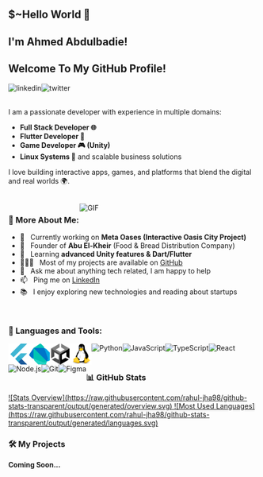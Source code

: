 ## $~Hello World 👋
## I'm Ahmed Abdulbadie!
## Welcome To My GitHub Profile!
<a href='https://www.linkedin.com/in/ahmed-eid/'><img align='left' alt="linkedin" src="https://raw.githubusercontent.com/rahul-jha98/rahul-jha98/561d474902b59c7429ec22bb73e225696c27b202/assets/linkedin.svg" height='18px'/></a>
<a href='https://twitter.com/YOUR_TWITTER' ><img align='left' alt="twitter" src="https://raw.githubusercontent.com/rahul-jha98/rahul-jha98/561d474902b59c7429ec22bb73e225696c27b202/assets/twitter.svg" height='18px'/></a>

<br><br>

I am a passionate developer with experience in multiple domains:  
- **Full Stack Developer 🌐**  
- **Flutter Developer 📱**  
- **Game Developer 🎮 (Unity)**  
- **Linux Systems 🐧** and scalable business solutions  

I love building interactive apps, games, and platforms that blend the digital and real worlds 🌍.  

<br/>

<img align="right" alt="GIF" src="https://raw.githubusercontent.com/rahul-jha98/rahul-jha98/main/techstack.gif" width="360px"/>

### 🧐 More About Me:
- 🔭 &nbsp; Currently working on **Meta Oases (Interactive Oasis City Project)**  
- 🥖 &nbsp; Founder of **Abu El-Kheir** (Food & Bread Distribution Company)  
- 🌱 &nbsp; Learning **advanced Unity features & Dart/Flutter**  
- 👨🏻‍💻 &nbsp; Most of my projects are available on [GitHub](https://github.com/)  
- 💬 &nbsp; Ask me about anything tech related, I am happy to help  
- 📫 &nbsp; Ping me on [LinkedIn](https://www.linkedin.com/in/ahmed-eid/)  
- 📚 &nbsp; I enjoy exploring new technologies and reading about startups  

<br>

### 🔨 Languages and Tools:
<a href="https://flutter.dev/" target="_blank"><img align="left" alt="Flutter" height ="42px" src="https://raw.githubusercontent.com/devicons/devicon/master/icons/flutter/flutter-original.svg"></a>
<a href="https://dart.dev/" target="_blank"><img align="left" alt="Dart" height ="42px" src="https://raw.githubusercontent.com/devicons/devicon/master/icons/dart/dart-original.svg"></a>
<a href="https://unity.com/" target="_blank"><img align="left" alt="Unity" height ="42px" src="https://raw.githubusercontent.com/devicons/devicon/master/icons/unity/unity-original.svg"></a>
<a href="https://www.linux.org/" target="_blank"><img align="left" alt="Linux" height ="42px" src="https://raw.githubusercontent.com/devicons/devicon/master/icons/linux/linux-original.svg"></a>
<a href="https://www.python.org" target="_blank"><img align="left" alt="Python" height ="42px" src="https://raw.githubusercontent.com/rahul-jha98/github_readme_icons/main/language_and_tools/square/python/python.svg"></a>
<a href="https://developer.mozilla.org/en-US/docs/Web/JavaScript" target="_blank"><img align="left" alt="JavaScript" height ="42px" src="https://raw.githubusercontent.com/rahul-jha98/github_readme_icons/main/language_and_tools/square/javascript/javascript.svg"></a>
<a href="https://www.typescriptlang.org/" target="_blank"><img align="left" alt="TypeScript" height ="42px" src="https://raw.githubusercontent.com/rahul-jha98/github_readme_icons/main/language_and_tools/square/typescript/typescript.svg"></a>
<a href="https://reactjs.org/" target="_blank"><img align="left" alt="React" height ="42px" src="https://raw.githubusercontent.com/rahul-jha98/github_readme_icons/main/language_and_tools/square/react/react.svg"></a>
<a href="https://nodejs.org" target="_blank"><img align="left" alt="Node.js" height ="42px" src="https://raw.githubusercontent.com/rahul-jha98/github_readme_icons/main/language_and_tools/square/node/node.svg"></a>
<a href="https://git-scm.com/" target="_blank"><img align="left" alt="Git" height='42px' src="https://raw.githubusercontent.com/rahul-jha98/github_readme_icons/main/language_and_tools/square/git-scm/git-scm.svg"/></a>
<a href="https://www.figma.com/" target="_blank"><img align="left" alt="Figma" height='42px' src="https://raw.githubusercontent.com/rahul-jha98/github_readme_icons/main/language_and_tools/square/figma/figma.svg"/></a>

<br><br>

### 📊 GitHub Stats
<a href='https://github.com/rahul-jha98/github-stats-transparent'>
![Stats Overview](https://raw.githubusercontent.com/rahul-jha98/github-stats-transparent/output/generated/overview.svg)
![Most Used Languages](https://raw.githubusercontent.com/rahul-jha98/github-stats-transparent/output/generated/languages.svg)
</a>

<br>

### 🛠️ My Projects
**Coming Soon...**
